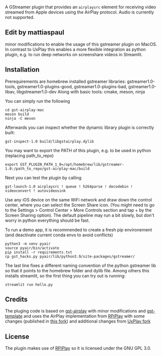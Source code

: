A GStreamer plugin that provides an `airplaysrc` element for receiving video
streamed from Apple devices using the AirPlay protocol. Audio is currently not
supported.

## Edit by mattiaspaul

minor modifications to enable the usage of this gstreamer plugin on MacOS. In contrast to UxPlay this enables a more flexible integration as python plugin, e.g. to run deep networks on screenshare videos in Streamlit.

## Installation

Prerequirements are homebrew installed gstreamer libraries:
gstreamer1.0-tools, gstreamer1.0-plugins-good, gstreamer1.0-plugins-bad, gstreamer1.0-libav, libgstreamer1.0-dev
Along with basic tools: cmake, meson, ninja

You can simply run the following
```
cd gst-airplay-mac
meson build
ninja -C meson
```

Afterwards you can inspect whether the dynamic library plugin is correctly built:
```
gst-inspect-1.0 build/libgstairplay.dylib
```

You may want to export the PATH of this plugin, e.g. to be used in python (replacing path_to_repo)
```
export GST_PLUGIN_PATH_1_0=/opt/homebrew/lib/gstreamer-1.0:/path_to_repo/gst-airplay-mac/build
```

Next you can test the plugin by calling 
```
gst-launch-1.0 airplaysrc ! queue ! h264parse ! decodebin ! videoconvert ! autovideosink
```

Use any iOS device on the same WiFi network and draw down the control center, where you can select the Screen Share icon. (You might need to go to the Settings > Control Center > More Controls section and tap + by the Screen Sharing option). The default pipeline may run a bit slowly, but don't worry in python everything should be fast.

To run a demo app, it is recommended to create a fresh pip environement (and deactivate current conda envs to avoid conflicts)
```
python3 -m venv pyair
source pyair/bin/activate 
pip install -r requirements.txt
cp gst_hacks.py pyair/lib/python3.9/site-packages/gstreamer/
```
The last line fixes a different naming convention of the python gstreamer lib so that it points to the homebrew folder and dylib file. 
Among others this installs streamlit, so the first thing you can try out is running:
```
streamlit run hello.py
```

## Credits


The pluging code is based on
[gst-airplay](https://github.com/knuesel/gst-airplay) with minor modifications and
[gst-template](https://gitlab.freedesktop.org/gstreamer/gst-template/) and uses
the AirPlay implementation from [RPiPlay](https://github.com/FD-/RPiPlay) with
some changes (published in [this fork](https://github.com/knuesel/RPiPlay)) and additional changes from
[UxPlay fork](https://github.com/FDH2/UxPlay)

## License

The plugin makes use of [RPiPlay](https://github.com/FD-/RPiPlay) so it is
licensed under the GNU GPL 3.0.
